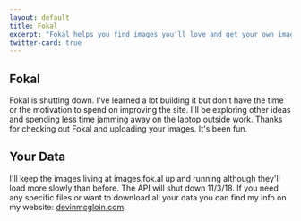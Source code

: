 ```yaml
---
layout: default
title: Fokal
excerpt: "Fokal helps you find images you'll love and get your own images seen. We use cutting edge machine intelligence in order to make sure your best images rise to the top and help you find the images that you're looking for."
twitter-card: true
---
```

<article class="sans-serif pa3 pa5-ns">
  <h1 class="f3 f1-m f-headline-l">Fokal</h1>
  <p class="measure-wide lh-copy">
  Fokal is shutting down. I've learned a lot building it but don't have the time or the motivation to spend on improving the site. I'll be exploring other ideas and spending less time jamming away on the laptop outside work. Thanks for checking out Fokal and uploading your images. It's been fun.
  </p>
<h2 class="f4 f2-m">Your Data</h2>
  <p class="measure-wide lh-copy">

I'll keep the images living at images.fok.al up and running although they'll load more slowly than before. The API will shut down 11/3/18. If you need any specific files or want to download all your data you can find my info on my website: <a href="https://devinmcgloin.com">devinmcgloin.com</a>.

  </p>
</article>
